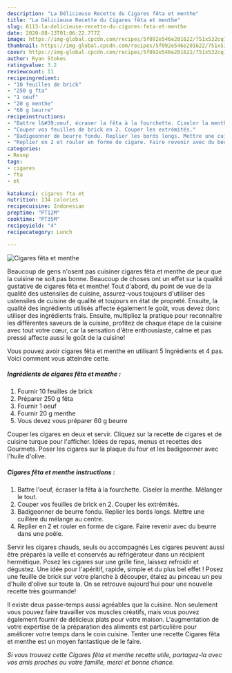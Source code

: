 ```yaml
---
description: "La Délicieuse Recette du Cigares fêta et menthe"
title: "La Délicieuse Recette du Cigares fêta et menthe"
slug: 6113-la-delicieuse-recette-du-cigares-feta-et-menthe
date: 2020-08-13T01:06:22.777Z
image: https://img-global.cpcdn.com/recipes/5f092e546e201622/751x532cq70/cigares-feta-et-menthe-photo-principale-de-la-recette.jpg
thumbnail: https://img-global.cpcdn.com/recipes/5f092e546e201622/751x532cq70/cigares-feta-et-menthe-photo-principale-de-la-recette.jpg
cover: https://img-global.cpcdn.com/recipes/5f092e546e201622/751x532cq70/cigares-feta-et-menthe-photo-principale-de-la-recette.jpg
author: Ryan Stokes
ratingvalue: 3.2
reviewcount: 11
recipeingredient:
- "10 feuilles de brick"
- "250 g fta"
- "1 oeuf"
- "20 g menthe"
- "60 g beurre"
recipeinstructions:
- "Battre l&#39;oeuf, écraser la fêta à la fourchette. Ciseler la menthe. Mélanger le tout."
- "Couper vos feuilles de brick en 2. Couper les extrémités."
- "Badigeonner de beurre fondu. Replier les bords longs. Mettre une cuillère du mélange au centre."
- "Replier en 2 et rouler en forme de cigare. Faire revenir avec du beurre dans une poêle."
categories:
- Resep
tags:
- cigares
- fta
- et

katakunci: cigares fta et 
nutrition: 134 calories
recipecuisine: Indonesian
preptime: "PT12M"
cooktime: "PT35M"
recipeyield: "4"
recipecategory: Lunch

---
```



![Cigares fêta et menthe](https://img-global.cpcdn.com/recipes/5f092e546e201622/751x532cq70/cigares-feta-et-menthe-photo-principale-de-la-recette.jpg)

Beaucoup de gens n'osent pas cuisiner cigares fêta et menthe de peur que la cuisine ne soit pas bonne. Beaucoup de choses ont un effet sur la qualité gustative de cigares fêta et menthe! Tout d'abord, du point de vue de la qualité des ustensiles de cuisine, assurez-vous toujours d'utiliser des ustensiles de cuisine de qualité et toujours en état de propreté. Ensuite, la qualité des ingrédients utilisés affecte également le goût, vous devez donc utiliser des ingrédients frais. Ensuite, multipliez la pratique pour reconnaître les différentes saveurs de la cuisine, profitez de chaque étape de la cuisine avec tout votre cœur, car la sensation d'être enthousiaste, calme et pas pressé affecte aussi le goût de la cuisine!

<!--inarticleads1-->

Vous pouvez avoir cigares fêta et menthe en utilisant 5 Ingrédients et 4 pas. Voici comment vous atteindre cette.

##### Ingrédients de cigares fêta et menthe :

1. Fournir 10 feuilles de brick
1. Préparer 250 g fêta
1. Fournir 1 oeuf
1. Fournir 20 g menthe
1. Vous devez vous préparer 60 g beurre


Couper les cigares en deux et servir. Cliquez sur la recette de cigares et de cuisine turque pour l&#39;afficher. Idées de repas, menus et recettes des Gourmets. Poser les cigares sur la plaque du four et les badigeonner avec l&#39;huile d&#39;olive. 

<!--inarticleads2-->

##### Cigares fêta et menthe instructions :

1. Battre l&#39;oeuf, écraser la fêta à la fourchette. Ciseler la menthe. Mélanger le tout.
1. Couper vos feuilles de brick en 2. Couper les extrémités.
1. Badigeonner de beurre fondu. Replier les bords longs. Mettre une cuillère du mélange au centre.
1. Replier en 2 et rouler en forme de cigare. Faire revenir avec du beurre dans une poêle.


Servir les cigares chauds, seuls ou accompagnés Les cigares peuvent aussi être préparés la veille et conservés au réfrigérateur dans un récipient hermétique. Posez les cigares sur une grille fine, laissez refroidir et dégustez. Une idée pour l&#39;apéritif, rapide, simple et du plus bel effet ! Posez une feuille de brick sur votre planche à découper, étalez au pinceau un peu d&#39;huile d&#39;olive sur toute la. On se retrouve aujourd&#39;hui pour une nouvelle recette très gourmande! 

<!--inarticleads1-->

<p>
Il existe deux passe-temps aussi agréables que la cuisine. Non seulement vous pouvez faire travailler vos muscles créatifs, mais vous pouvez également fournir de délicieux plats pour votre maison. L'augmentation de votre expertise de la préparation des aliments est particulière pour améliorer votre temps dans le coin cuisine. Tenter une recette Cigares fêta et menthe est un moyen fantastique de le faire.
</p>

<p>
<i>Si vous trouvez cette Cigares fêta et menthe recette utile, partagez-la avec vos amis proches ou votre famille, merci et bonne chance.</i>
</p>
